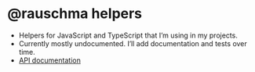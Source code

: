 # @rauschma helpers

* Helpers for JavaScript and TypeScript that I’m using in my projects.
* Currently mostly undocumented. I’ll add documentation and tests over time.
* [API documentation](https://rauschma.github.io/helpers/api/)
